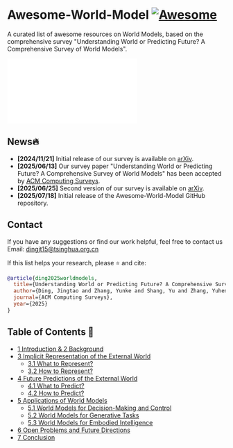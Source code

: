 # Awesome-World-Model [![Awesome](https://cdn.rawgit.com/sindresorhus/awesome/d7305f38d29fed78fa85652e3a63e154dd8e8829/media/badge.svg)](https://github.com/sindresorhus/awesome)

A curated list of awesome resources on World Models, based on the comprehensive survey "Understanding World or Predicting Future? A Comprehensive Survey of World Models".

![Loading Outline](assets/outline.pdf "outline")

## News🔥

* **[2024/11/21]** Initial release of our survey is available on [arXiv](https://arxiv.org/abs/2411.14499v1).
* **[2025/06/13]** Our survey paper "Understanding World or Predicting Future? A Comprehensive Survey of World Models" has been accepted by [ACM Computing Surveys](https://dl.acm.org/doi/abs/10.1145/3746449).
* **[2025/06/25]** Second version of our survey is available on [arXiv](https://arxiv.org/abs/2411.14499).
* **[2025/07/18]** Initial release of the Awesome-World-Model GitHub repository.

## Contact
If you have any suggestions or find our work helpful, feel free to contact us  
Email: dingjt15@tsinghua.org.cn

If this list helps your research, please ⭐ and cite:

```bibtex
@article{ding2025worldmodels,
  title={Understanding World or Predicting Future? A Comprehensive Survey of World Models},
  author={Ding, Jingtao and Zhang, Yunke and Shang, Yu and Zhang, Yuheng and Zong, Zefang and Feng, Jie and Yuan, Yuan and Su, Hongyu and Li, Nian and Sukiennik, Nicholas and Xu, Fengli and Li, Yong},
  journal={ACM Computing Surveys},
  year={2025}
}
```

## Table of Contents 🍃

* [1 Introduction & 2 Background](#1-introduction--2-background)
* [3 Implicit Representation of the External World](#3-implicit-representation-of-the-external-world)
    * [3.1 What to Represent?](#31-what-to-represent)
    * [3.2 How to Represent?](#32-how-to-represent)
* [4 Future Predictions of the External World](#4-future-predictions-of-the-external-world)
    * [4.1 What to Predict?](#41-what-to-predict)
    * [4.2 How to Predict?](#42-how-to-predict)
* [5 Applications of World Models](#5-applications-of-world-models)
    * [5.1 World Models for Decision-Making and Control](#51-world-models-for-decision-making-and-control)
    * [5.2 World Models for Generative Tasks](#52-world-models-for-generative-tasks)
    * [5.3 World Models for Embodied Intelligence](#53-world-models-for-embodied-intelligence)
* [6 Open Problems and Future Directions](#6-open-problems-and-future-directions)
* [7 Conclusion](#7-conclusion)
